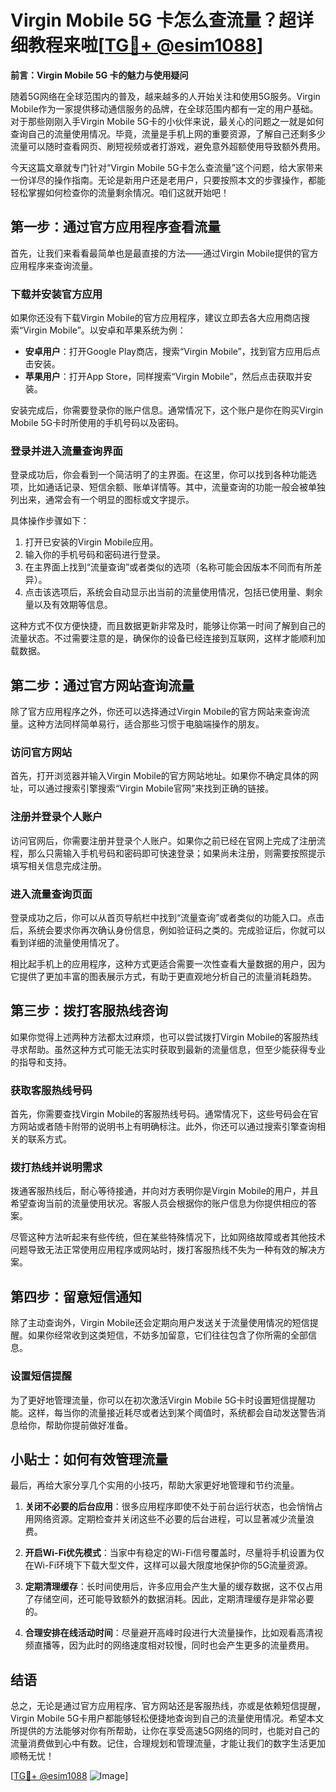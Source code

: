 # Virgin Mobile 5G 卡怎么查流量？超详细教程来啦[[TG💪+ @esim1088](https://t.me/s/esim1088)]

**前言：Virgin Mobile 5G 卡的魅力与使用疑问**

随着5G网络在全球范围内的普及，越来越多的人开始关注和使用5G服务。Virgin Mobile作为一家提供移动通信服务的品牌，在全球范围内都有一定的用户基础。对于那些刚刚入手Virgin Mobile 5G卡的小伙伴来说，最关心的问题之一就是如何查询自己的流量使用情况。毕竟，流量是手机上网的重要资源，了解自己还剩多少流量可以随时查看网页、刷短视频或者打游戏，避免意外超额使用导致额外费用。

今天这篇文章就专门针对“Virgin Mobile 5G卡怎么查流量”这个问题，给大家带来一份详尽的操作指南。无论是新用户还是老用户，只要按照本文的步骤操作，都能轻松掌握如何检查你的流量剩余情况。咱们这就开始吧！

## **第一步：通过官方应用程序查看流量**

首先，让我们来看看最简单也是最直接的方法——通过Virgin Mobile提供的官方应用程序来查询流量。

### 下载并安装官方应用

如果你还没有下载Virgin Mobile的官方应用程序，建议立即去各大应用商店搜索“Virgin Mobile”。以安卓和苹果系统为例：

- **安卓用户**：打开Google Play商店，搜索“Virgin Mobile”，找到官方应用后点击安装。
- **苹果用户**：打开App Store，同样搜索“Virgin Mobile”，然后点击获取并安装。

安装完成后，你需要登录你的账户信息。通常情况下，这个账户是你在购买Virgin Mobile 5G卡时所使用的手机号码以及密码。

### 登录并进入流量查询界面

登录成功后，你会看到一个简洁明了的主界面。在这里，你可以找到各种功能选项，比如通话记录、短信余额、账单详情等。其中，流量查询的功能一般会被单独列出来，通常会有一个明显的图标或文字提示。

具体操作步骤如下：

1. 打开已安装的Virgin Mobile应用。
2. 输入你的手机号码和密码进行登录。
3. 在主界面上找到“流量查询”或者类似的选项（名称可能会因版本不同而有所差异）。
4. 点击该选项后，系统会自动显示出当前的流量使用情况，包括已使用量、剩余量以及有效期等信息。

这种方式不仅方便快捷，而且数据更新非常及时，能够让你第一时间了解到自己的流量状态。不过需要注意的是，确保你的设备已经连接到互联网，这样才能顺利加载数据。

## **第二步：通过官方网站查询流量**

除了官方应用程序之外，你还可以选择通过Virgin Mobile的官方网站来查询流量。这种方法同样简单易行，适合那些习惯于电脑端操作的朋友。

### 访问官方网站

首先，打开浏览器并输入Virgin Mobile的官方网站地址。如果你不确定具体的网址，可以通过搜索引擎搜索“Virgin Mobile官网”来找到正确的链接。

### 注册并登录个人账户

访问官网后，你需要注册并登录个人账户。如果你之前已经在官网上完成了注册流程，那么只需输入手机号码和密码即可快速登录；如果尚未注册，则需要按照提示填写相关信息完成注册。

### 进入流量查询页面

登录成功之后，你可以从首页导航栏中找到“流量查询”或者类似的功能入口。点击后，系统会要求你再次确认身份信息，例如验证码之类的。完成验证后，你就可以看到详细的流量使用情况了。

相比起手机上的应用程序，这种方式更适合需要一次性查看大量数据的用户，因为它提供了更加丰富的图表展示方式，有助于更直观地分析自己的流量消耗趋势。

## **第三步：拨打客服热线咨询**

如果你觉得上述两种方法都太过麻烦，也可以尝试拨打Virgin Mobile的客服热线寻求帮助。虽然这种方式可能无法实时获取到最新的流量信息，但至少能获得专业的指导和支持。

### 获取客服热线号码

首先，你需要查找Virgin Mobile的客服热线号码。通常情况下，这些号码会在官方网站或者随卡附带的说明书上有明确标注。此外，你还可以通过搜索引擎查询相关的联系方式。

### 拨打热线并说明需求

拨通客服热线后，耐心等待接通，并向对方表明你是Virgin Mobile的用户，并且希望查询当前的流量使用状况。客服人员会根据你的账户信息为你提供相应的答案。

尽管这种方法听起来有些传统，但在某些特殊情况下，比如网络故障或者其他技术问题导致无法正常使用应用程序或网站时，拨打客服热线不失为一种有效的解决方案。

## **第四步：留意短信通知**

除了主动查询外，Virgin Mobile还会定期向用户发送关于流量使用情况的短信提醒。如果你经常收到这类短信，不妨多加留意，它们往往包含了你所需的全部信息。

### 设置短信提醒

为了更好地管理流量，你可以在初次激活Virgin Mobile 5G卡时设置短信提醒功能。这样，每当你的流量接近耗尽或者达到某个阈值时，系统都会自动发送警告消息给你，帮助你提前做好准备。

## **小贴士：如何有效管理流量**

最后，再给大家分享几个实用的小技巧，帮助大家更好地管理和节约流量。

1. **关闭不必要的后台应用**：很多应用程序即使不处于前台运行状态，也会悄悄占用网络资源。定期检查并关闭这些不必要的后台进程，可以显著减少流量浪费。
   
2. **开启Wi-Fi优先模式**：当家中有稳定的Wi-Fi信号覆盖时，尽量将手机设置为仅在Wi-Fi环境下下载大型文件，这样可以最大限度地保护你的5G流量资源。
   
3. **定期清理缓存**：长时间使用后，许多应用会产生大量的缓存数据，这不仅占用了存储空间，还可能导致额外的数据消耗。因此，定期清理缓存是非常必要的。

4. **合理安排在线活动时间**：尽量避开高峰时段进行大流量操作，比如观看高清视频直播等，因为此时的网络速度相对较慢，同时也会产生更多的流量费用。

## **结语**

总之，无论是通过官方应用程序、官方网站还是客服热线，亦或是依赖短信提醒，Virgin Mobile 5G卡用户都能够轻松便捷地查询到自己的流量使用情况。希望本文所提供的方法能够对你有所帮助，让你在享受高速5G网络的同时，也能对自己的流量消费做到心中有数。记住，合理规划和管理流量，才能让我们的数字生活更加顺畅无忧！

[[TG💪+ @esim1088](https://t.me/s/esim1088) ![Image](https://i.postimg.cc/4NQfJmqS/Snipaste-2025-05-13-00-14-12.png)]